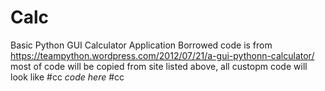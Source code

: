 # Calc
Basic Python GUI Calculator Application
Borrowed code is from  https://teampython.wordpress.com/2012/07/21/a-gui-pythonn-calculator/
most of code will be copied from site listed above, all custopm code will look like
#cc
*code here*
#cc
